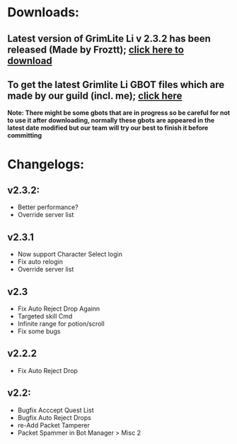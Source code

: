 # Downloads:
## Latest version of GrimLite Li v 2.3.2 has been released (Made by Froztt); [click here to download](https://github.com/nicknggt/Grimlite-Li-GBOT/releases/download/v2.3.2/Grimlite.Li.2.3_Plugins_included.zip)

## To get the latest Grimlite Li GBOT files  which are made by our guild (incl. me); [click here](https://github.com/nicknggt/Grimlite-Li-GBOT/archive/refs/heads/main.zip)

**Note: There might be some gbots that are in progress so be careful for not to use it after downloading, normally these gbots are appeared in the latest date modified but our team will try our best to finish it before committing**

# Changelogs:
## v2.3.2:
- Better performance?
- Override server list

## v2.3.1
- Now support Character Select login
- Fix auto relogin 
- Override server list

## v2.3
- Fix Auto Reject Drop Againn
- Targeted skill Cmd 
- Infinite range for potion/scroll
- Fix some bugs

## v2.2.2
- Fix Auto Reject Drop

## v2.2:
- Bugfix Acccept Quest List
- Bugfix Auto Reject Drops
- re-Add Packet Tamperer
- Packet Spammer in Bot Manager > Misc 2